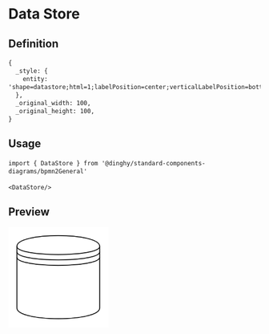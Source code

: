 # Data Store

## Definition

```
{
  _style: { 
    entity: 'shape=datastore;html=1;labelPosition=center;verticalLabelPosition=bottom;align=center;verticalAlign=top;',
  },
  _original_width: 100,
  _original_height: 100,
}
```

## Usage

```
import { DataStore } from '@dinghy/standard-components-diagrams/bpmn2General'

<DataStore/>
```

## Preview

<img src="./data-store.png" width="200"/>
